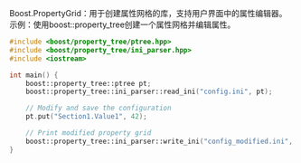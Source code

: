 Boost.PropertyGrid：用于创建属性网格的库，支持用户界面中的属性编辑器。
示例：使用boost::property_tree创建一个属性网格并编辑属性。

```cpp
#include <boost/property_tree/ptree.hpp>
#include <boost/property_tree/ini_parser.hpp>
#include <iostream>

int main() {
    boost::property_tree::ptree pt;
    boost::property_tree::ini_parser::read_ini("config.ini", pt);

    // Modify and save the configuration
    pt.put("Section1.Value1", 42);

    // Print modified property grid
    boost::property_tree::ini_parser::write_ini("config_modified.ini", pt);
}
```